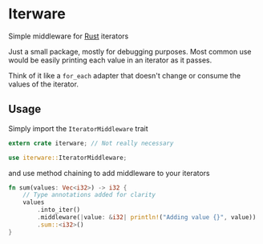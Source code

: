 # Iterware

Simple middleware for [Rust](https://www.rust-lang.org/) iterators

Just a small package, mostly for debugging purposes.
Most common use would be easily printing each value in an iterator as it passes.

Think of it like a `for_each` adapter that doesn't change or consume the values of the iterator.

## Usage

Simply import the `IteratorMiddleware` trait

```rust
extern crate iterware; // Not really necessary

use iterware::IteratorMiddleware;
```

and use method chaining to add middleware to your iterators

```rust
fn sum(values: Vec<i32>) -> i32 {
    // Type annotations added for clarity
    values
        .into_iter()
        .middleware(|value: &i32| println!("Adding value {}", value))
        .sum::<i32>()
}
```